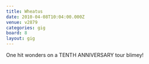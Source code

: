 ```yaml
---
title: Wheatus
date: 2010-04-08T10:04:00.000Z
venue: v2879
categories: gig
board: 8
layout: gig
---
```

One hit wonders on a TENTH ANNIVERSARY tour blimey!
